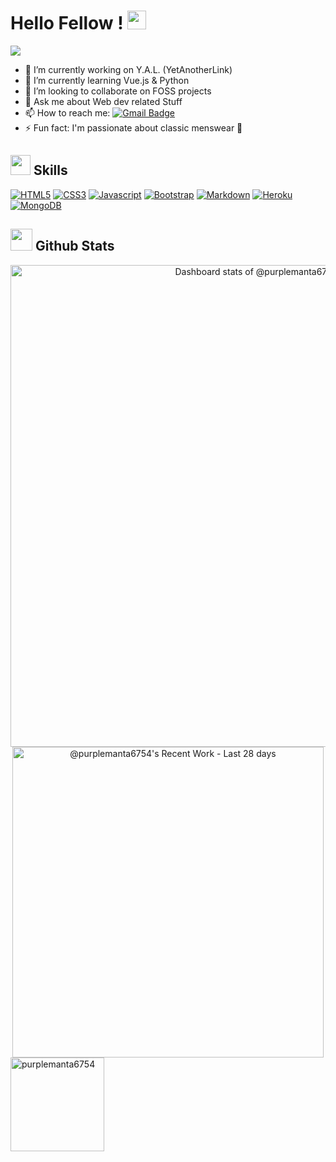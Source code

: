 <h1> Hello Fellow <Developers/>! <img src = "https://raw.githubusercontent.com/MartinHeinz/MartinHeinz/master/wave.gif" width = 30px> </h1>
<p align='center'>
</p>

<p>
<img src="https://readme-typing-svg.demolab.com?font=IBM+Plex+Sans&pause=2000&vCenter=true&random=false&width=435&lines=Welcome+to+my+GitHub+Profile!;My+name+is+Gonzalo+Cruz;I'm+a+Computer+Enginering+student"/>
</p>

- 🔭 I’m currently working on Y.A.L. (YetAnotherLink)
- 🌱 I’m currently learning Vue.js & Python
- 👯 I’m looking to collaborate on FOSS projects
- 💬 Ask me about Web dev related Stuff
- 📫 How to reach me: [![Gmail Badge](https://img.shields.io/badge/-Gmail-c14438?style=flat-square&logo=Gmail&logoColor=white&link=mailto:prplmanta@gmail.com)](mailto:prplmanta@gmail.com)
- ⚡ Fun fact: I'm passionate about classic menswear 🎩

<h2> <img src = "https://media2.giphy.com/media/QssGEmpkyEOhBCb7e1/giphy.gif?cid=ecf05e47a0n3gi1bfqntqmob8g9aid1oyj2wr3ds3mg700bl&rid=giphy.gif" width = 32px> Skills </h2>

<a href="#" target="_blank"><img alt="HTML5" src="https://img.shields.io/badge/HTML5-E34F26?style=for-the-badge&logo=html5&logoColor=white"/></a>
<a href="#" target="_blank"><img alt="CSS3" src="https://img.shields.io/badge/CSS3-1572B6?style=for-the-badge&logo=css3&logoColor=white"/></a>
<a href="https://www.javascript.com/" target="_blank"><img alt="Javascript" src="https://img.shields.io/badge/JavaScript-F7DF1E?style=for-the-badge&logo=javascript&logoColor=black"></a>
<a href="https://getbootstrap.com/" target="_blank"><img alt="Bootstrap" src="https://img.shields.io/badge/Bootstrap-563D7C?style=for-the-badge&logo=bootstrap&logoColor=white"/></a>
<a href="#" target="_blank"><img alt="Markdown" src="https://img.shields.io/badge/Markdown-000000?style=for-the-badge&logo=markdown&logoColor=white"/></a>
<a href="https://www.heroku.com/"><img alt="Heroku" src="https://img.shields.io/badge/Heroku-430098?style=for-the-badge&logo=heroku&logoColor=white"></a>
<a href="https://www.mongodb.com/"><img alt="MongoDB" src="https://img.shields.io/badge/MongoDB-4EA94B?style=for-the-badge&logo=mongodb&logoColor=white"></a>

<h2> <img src="https://i.pinimg.com/originals/65/c4/f4/65c4f452571be1261e9c623f7da488ac.gif" width="35px"> Github Stats </h2>

<!-- Made with [OSS Insight](https://ossinsight.io/) -->
<a href="https://next.ossinsight.io/widgets/official/compose-user-dashboard-stats?user_id=94023073" target="_blank" style="display: block" align="center">
  <picture>
    <source media="(prefers-color-scheme: dark)" srcset="https://next.ossinsight.io/widgets/official/compose-user-dashboard-stats/thumbnail.png?user_id=94023073&image_size=auto&color_scheme=dark" width="771" height="auto">
    <img alt="Dashboard stats of @purplemanta6754" src="https://next.ossinsight.io/widgets/official/compose-user-dashboard-stats/thumbnail.png?user_id=94023073&image_size=auto&color_scheme=light" width="771" height="auto">
  </picture>
</a>

<a href="https://next.ossinsight.io/widgets/official/compose-currently-working-on?user_id=94023073&activity_type=all" target="_blank" style="display: block" align="center">
  <picture>
    <source media="(prefers-color-scheme: dark)" srcset="https://next.ossinsight.io/widgets/official/compose-currently-working-on/thumbnail.png?user_id=94023073&activity_type=all&image_size=auto&color_scheme=dark" width="497.5" height="auto">
    <img alt="@purplemanta6754's Recent Work - Last 28 days" src="https://next.ossinsight.io/widgets/official/compose-currently-working-on/thumbnail.png?user_id=94023073&activity_type=all&image_size=auto&color_scheme=light" width="497.5" height="auto">
  </picture>
</a>

<picture>
  <source media="(prefers-color-scheme: dark)" srcset="https://github-readme-stats.vercel.app/api/top-langs/?username=anuraghazra&layout=compact&theme=one_dark_pro" height="150">
  <img src="https://github-readme-stats.vercel.app/api/top-langs/?username=anuraghazra&layout=compact&theme=default" alt="purplemanta6754" height="150"/>
</picture>

<br/>
